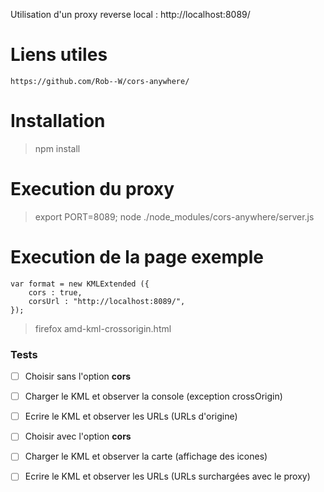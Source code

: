 Utilisation d'un proxy reverse local :
     http://localhost:8089/

# Liens utiles

    https://github.com/Rob--W/cors-anywhere/

# Installation

> npm install

# Execution du proxy

> export PORT=8089; node ./node_modules/cors-anywhere/server.js

# Execution de la page exemple

```
var format = new KMLExtended ({
    cors : true,
    corsUrl : "http://localhost:8089/",
});
```

> firefox amd-kml-crossorigin.html

### Tests

- [ ] Choisir sans l'option **cors**
- [ ] Charger le KML et observer la console (exception crossOrigin)
- [ ] Ecrire le KML et observer les URLs (URLs d'origine)

- [ ] Choisir avec l'option **cors**
- [ ] Charger le KML et observer la carte (affichage des icones)
- [ ] Ecrire le KML et observer les URLs (URLs surchargées avec le proxy)
